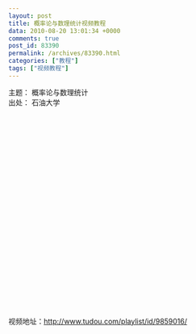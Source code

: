 ```yaml
---
layout: post
title: 概率论与数理统计视频教程
data: 2010-08-20 13:01:34 +0000
comments: true
post_id: 83390
permalink: /archives/83390.html
categories: ["教程"]
tags: ["视频教程"]
---
```


主题： 概率论与数理统计  
出处： 石油大学  
<object width="480" height="400"><param name="src" value="http://www.tudou.com/l/hszvRFaN5Is" /><param name="wmode" value="opaque" /><param name="allowfullscreen" value="true" /></object>

视频地址：http://www.tudou.com/playlist/id/9859016/
